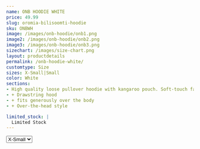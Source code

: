 ```yaml
---
name: ONB HOODIE WHITE
price: 49.99
slug: oromia-bilisoomti-hoodie
sku: ONBWH
image: /images/onb-hoodie/onb1.png
image2: /images/onb-hoodie/onb2.png
image3: /images/onb-hoodie/onb3.png
sizechart: /images/size-chart.png
layout: productdetails
permalink: /onb-hoodie-white/
customtype: Size
sizes: X-Small|Small
color: White
sections: 
- High quality loose pullover hoodie with kangaroo pouch. Soft-touch fabric.
- + Drawstring hood
- + fits generously over the body
- + Over-the-head style

limited_stock: |
  Limited Stock
---
```



<select id="my-size">
	  <option>X-Small</option>
	  <option>Small</option>
	  <option disabled>Medium</option>
	  <option disabled>Large</option>
	  <option disabled>X-Large</option>
</select>

<!-- Lorem ipsum dolor sit amet, consectetur adipiscing elit. Duis ullamcorper ante non vehicula eleifend.
Phasellus ut feugiat tellus, vitae malesuada mi. Sed placerat ultrices enim, id fermentum ante tincidunt nec.
Nulla ut mi bibendum, sodales ex ut, tempor odio. Mauris finibus elit eget ornare efficitur. Fusce a mauris vitae lorem. -->

